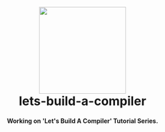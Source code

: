 <h1 align="center">
  <br>
  <a href="http://github.com/daemonslayer/lets-build-a-compiler"><img src="https://github.com/daemonslayer/lets-build-a-compiler/blob/master/Logo.jpg" width="200"></a>
  <br>
  lets-build-a-compiler
  <br>
</h1>

<h4 align="center">Working on 'Let's Build A Compiler' Tutorial Series.</h4>
